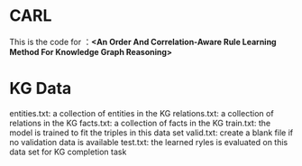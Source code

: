 # CARL
This is the code for ：**\<An Order And Correlation-Aware Rule Learning Method For Knowledge Graph Reasoning\>**

# KG Data
entities.txt: a collection of entities in the KG
relations.txt: a collection of relations in the KG
facts.txt: a collection of facts in the KG
train.txt: the model is trained to fit the triples in this data set
valid.txt: create a blank file if no validation data is available
test.txt: the learned ryles is evaluated on this data set for KG completion task
